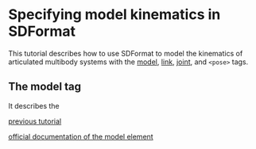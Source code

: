 # Specifying model kinematics in SDFormat

This tutorial describes how to use SDFormat to model the kinematics of
articulated multibody systems with the
[model](http://sdformat.org/spec?ver=1.6&elem=model),
[link](http://sdformat.org/spec?ver=1.6&elem=link),
[joint](http://sdformat.org/spec?ver=1.6&elem=joint),
and `<pose>` tags.

## The model tag

It describes the

[previous tutorial](http://sdformat.org/tutorials?tut=specify_pose&cat=specification)

[official documentation of the model element](http://sdformat.org/spec?ver=1.6&elem=model)
